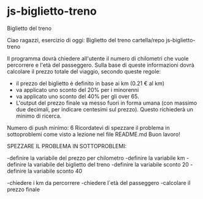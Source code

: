 # js-biglietto-treno
Biglietto del treno


Ciao ragazzi,
esercizio di oggi: Biglietto del treno
cartella/repo js-biglietto-treno

Il programma dovrà chiedere all'utente il numero di chilometri che vuole percorrere e l'età del passeggero. Sulla base di queste informazioni dovrà calcolare il prezzo totale del viaggio, secondo queste regole:

- il prezzo del biglietto è definito in base ai km (0.21 € al km)
- va applicato uno sconto del 20% per i minorenni
- va applicato uno sconto del 40% per gli over 65.
- L'output del prezzo finale va messo fuori in forma umana (con massimo due decimali, per indicare centesimi sul prezzo). Questo richiederà un minimo di ricerca.

Numero di push minimo: 6
Ricordatevi di spezzare il problema in sottoproblemi come visto a lezione nel file README.md
Buon lavoro!

SPEZZARE IL PROBLEMA IN SOTTOPROBLEMI:

-definire la variabile del prezzo per chilometro
-definire la variabile km
-definire la variabile del biglietto del treno 
-definire la variabile sconto 20
-definire la variabile sconto 40 

-chiedere i km da percorrere
-chiedere l`età del passeggero
-calcolare il prezzo finale